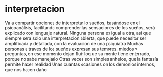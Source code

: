 # interpretacion
Va a compartir opciones de interpretar lo sueños, basándose en el psicoanálisis, facilitando comprender las sensaciones de los sueños, será explicado con lenguaje natural. 
Ninguna persona es igual a otra, así que siempre sera solo una interpretacion abierta, que puede necesitar ser amplificada y detallada,  con la evaluacion de una psiquiatra
Muchas personas a traves de los sueños expresan sus temores, miedos y preguntas, en ese momento dejan fluir loq ue su mente tiene enterrado, porque no sabe manejarlo
Otras veces son simples anhelos, que la fantasía permite hacer realidad
Unas cuantas ocasiones on los demonios internos, que nos hacen daño

